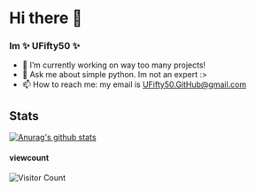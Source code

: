 # Hi there 👋
### Im **✨ UFifty50 ✨**

- 🔭 I’m currently working on way too many projects!
- 💬 Ask me about simple python. Im not an expert :>
- 📫 How to reach me: my email is UFifty50.GitHub@gmail.com

## Stats

[![Anurag's github stats](https://github-readme-stats.vercel.app/api?username=UFifty50)](https://github.com/anuraghazra/github-readme-stats)

#### viewcount

![Visitor Count](https://profile-counter.glitch.me/UFifty50/count.svg)
